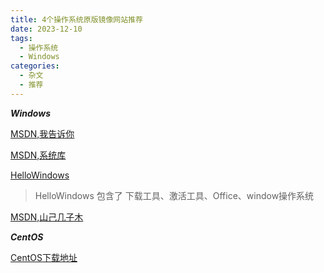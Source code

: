 ```yaml
---
title: 4个操作系统原版镜像网站推荐
date: 2023-12-10
tags:
  - 操作系统
  - Windows
categories:
  - 杂文
  - 推荐
---
```


***Windows***

[MSDN,我告诉你](https://msdn.itellyou.cn/)

[MSDN,系统库](https://www.xitongku.com/)

[HelloWindows](https://www.hellowindows.cn/)

> HelloWindows 包含了 下载工具、激活工具、Office、window操作系统

[MSDN,山己几子木](https://msdn.sjjzm.com/)

***CentOS***

[CentOS下载地址](https://wiki.centos.org/Download)
